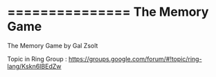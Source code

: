 ===============
The Memory Game
===============

The Memory Game by Gal Zsolt

Topic in Ring Group : https://groups.google.com/forum/#!topic/ring-lang/Kskn6IBEdZw


